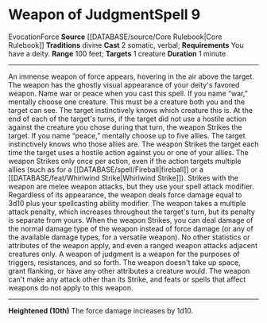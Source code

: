 ﻿---
actions: '[two-actions]'
component:
- Somatic
- Verbal
duration: 1 minute
heighten: 10th
heighten_level: 9, 10
id: '372'
level: '9'
name: Weapon of Judgment
range: 100 feet
rarity: Common
requirement: You have a deity.
school: Evocation
source: '[[DATABASE/source/Core Rulebook|Core Rulebook]]'
target: 1 creature
tradition:
- Divine
trait:
- '[[DATABASE/trait/Evocation|Evocation]]'
- '[[DATABASE/trait/Force|Force]]'
type: Spell

---
# Weapon of Judgment<span class="item-type">Spell 9</span>

<span class="item-trait">Evocation</span><span class="item-trait">Force</span>
**Source** [[DATABASE/source/Core Rulebook|Core Rulebook]] 
**Traditions** divine
**Cast** <span class="action-icon">2</span> somatic, verbal; **Requirements** You have a deity.
**Range** 100 feet; **Targets** 1 creature
**Duration** 1 minute

---
An immense weapon of force appears, hovering in the air above the target. The weapon has the ghostly visual appearance of your deity's favored weapon. Name war or peace when you cast this spell.
 If you name “war,” mentally choose one creature. This must be a creature both you and the target can see. The target instinctively knows which creature this is. At the end of each of the target's turns, if the target did not use a hostile action against the creature you chose during that turn, the weapon Strikes the target.
 If you name “peace,” mentally choose up to five allies. The target instinctively knows who those allies are. The weapon Strikes the target each time the target uses a hostile action against you or one of your allies. The weapon Strikes only once per action, even if the action targets multiple allies (such as for a [[DATABASE/spell/Fireball|fireball]] or a [[DATABASE/feat/Whirlwind Strike|Whirlwind Strike]]).
 Strikes with the weapon are melee weapon attacks, but they use your spell attack modifier. Regardless of its appearance, the weapon deals force damage equal to 3d10 plus your spellcasting ability modifier. The weapon takes a multiple attack penalty, which increases throughout the target's turn, but its penalty is separate from yours.
 When the weapon Strikes, you can deal damage of the normal damage type of the weapon instead of force damage (or any of the available damage types, for a versatile weapon). No other statistics or attributes of the weapon apply, and even a ranged weapon attacks adjacent creatures only. A weapon of judgment is a weapon for the purposes of triggers, resistances, and so forth.
 The weapon doesn't take up space, grant flanking, or have any other attributes a creature would. The weapon can't make any attack other than its Strike, and feats or spells that affect weapons do not apply to this weapon.

---
**Heightened (10th)** The force damage increases by 1d10.